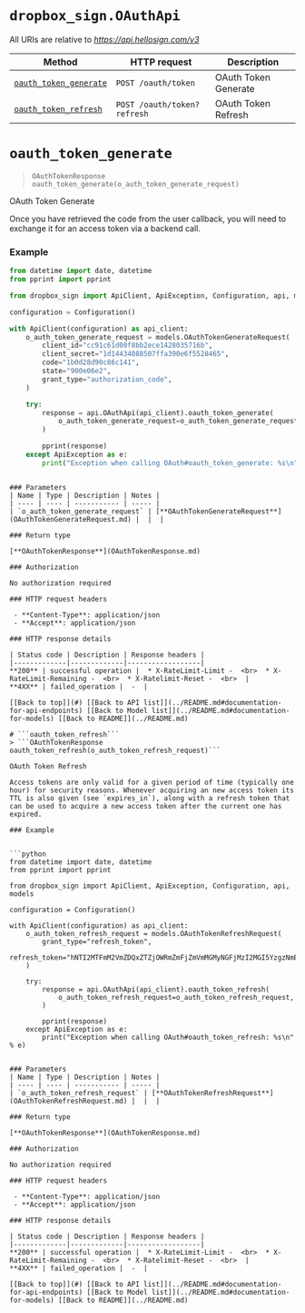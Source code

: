 # ```dropbox_sign.OAuthApi```

All URIs are relative to *https://api.hellosign.com/v3*

Method | HTTP request | Description
------------- | ------------- | -------------
|[```oauth_token_generate```](OAuthApi.md#oauth_token_generate) | ```POST /oauth/token``` | OAuth Token Generate|
|[```oauth_token_refresh```](OAuthApi.md#oauth_token_refresh) | ```POST /oauth/token?refresh``` | OAuth Token Refresh|


# ```oauth_token_generate```
> ```OAuthTokenResponse oauth_token_generate(o_auth_token_generate_request)```

OAuth Token Generate

Once you have retrieved the code from the user callback, you will need to exchange it for an access token via a backend call.

### Example


```python
from datetime import date, datetime
from pprint import pprint

from dropbox_sign import ApiClient, ApiException, Configuration, api, models

configuration = Configuration()

with ApiClient(configuration) as api_client:
    o_auth_token_generate_request = models.OAuthTokenGenerateRequest(
        client_id="cc91c61d00f8bb2ece1428035716b",
        client_secret="1d14434088507ffa390e6f5528465",
        code="1b0d28d90c86c141",
        state="900e06e2",
        grant_type="authorization_code",
    )

    try:
        response = api.OAuthApi(api_client).oauth_token_generate(
            o_auth_token_generate_request=o_auth_token_generate_request,
        )

        pprint(response)
    except ApiException as e:
        print("Exception when calling OAuth#oauth_token_generate: %s\n" % e)

```
```

### Parameters
| Name | Type | Description | Notes |
| ---- | ---- | ----------- | ----- |
| `o_auth_token_generate_request` | [**OAuthTokenGenerateRequest**](OAuthTokenGenerateRequest.md) |  |  |

### Return type

[**OAuthTokenResponse**](OAuthTokenResponse.md)

### Authorization

No authorization required

### HTTP request headers

 - **Content-Type**: application/json
 - **Accept**: application/json

### HTTP response details

| Status code | Description | Response headers |
|-------------|-------------|------------------|
**200** | successful operation |  * X-RateLimit-Limit -  <br>  * X-RateLimit-Remaining -  <br>  * X-Ratelimit-Reset -  <br>  |
**4XX** | failed_operation |  -  |

[[Back to top]](#) [[Back to API list]](../README.md#documentation-for-api-endpoints) [[Back to Model list]](../README.md#documentation-for-models) [[Back to README]](../README.md)

# ```oauth_token_refresh```
> ```OAuthTokenResponse oauth_token_refresh(o_auth_token_refresh_request)```

OAuth Token Refresh

Access tokens are only valid for a given period of time (typically one hour) for security reasons. Whenever acquiring an new access token its TTL is also given (see `expires_in`), along with a refresh token that can be used to acquire a new access token after the current one has expired.

### Example


```python
from datetime import date, datetime
from pprint import pprint

from dropbox_sign import ApiClient, ApiException, Configuration, api, models

configuration = Configuration()

with ApiClient(configuration) as api_client:
    o_auth_token_refresh_request = models.OAuthTokenRefreshRequest(
        grant_type="refresh_token",
        refresh_token="hNTI2MTFmM2VmZDQxZTZjOWRmZmFjZmVmMGMyNGFjMzI2MGI5YzgzNmE3",
    )

    try:
        response = api.OAuthApi(api_client).oauth_token_refresh(
            o_auth_token_refresh_request=o_auth_token_refresh_request,
        )

        pprint(response)
    except ApiException as e:
        print("Exception when calling OAuth#oauth_token_refresh: %s\n" % e)

```
```

### Parameters
| Name | Type | Description | Notes |
| ---- | ---- | ----------- | ----- |
| `o_auth_token_refresh_request` | [**OAuthTokenRefreshRequest**](OAuthTokenRefreshRequest.md) |  |  |

### Return type

[**OAuthTokenResponse**](OAuthTokenResponse.md)

### Authorization

No authorization required

### HTTP request headers

 - **Content-Type**: application/json
 - **Accept**: application/json

### HTTP response details

| Status code | Description | Response headers |
|-------------|-------------|------------------|
**200** | successful operation |  * X-RateLimit-Limit -  <br>  * X-RateLimit-Remaining -  <br>  * X-Ratelimit-Reset -  <br>  |
**4XX** | failed_operation |  -  |

[[Back to top]](#) [[Back to API list]](../README.md#documentation-for-api-endpoints) [[Back to Model list]](../README.md#documentation-for-models) [[Back to README]](../README.md)

